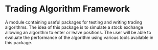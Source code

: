 # Trading Algorithm Framework

A module containing useful packages for testing and writing trading algorithms. The idea of this package is to simulate a stock exchange allowing an algorithm to enter or leave positions. The user will be able to evaluate the performance of the algorithm using various tools available in this package.
